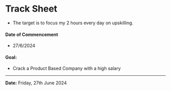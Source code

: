 # Track Sheet 
- The target is to focus my 2 hours every day on upskilling.
#### Date of Commencement
- 27/6/2024
#### Goal: 
- Crack a Product Based Company with a high salary
---
**Date:** Friday, 27th June 2024 

